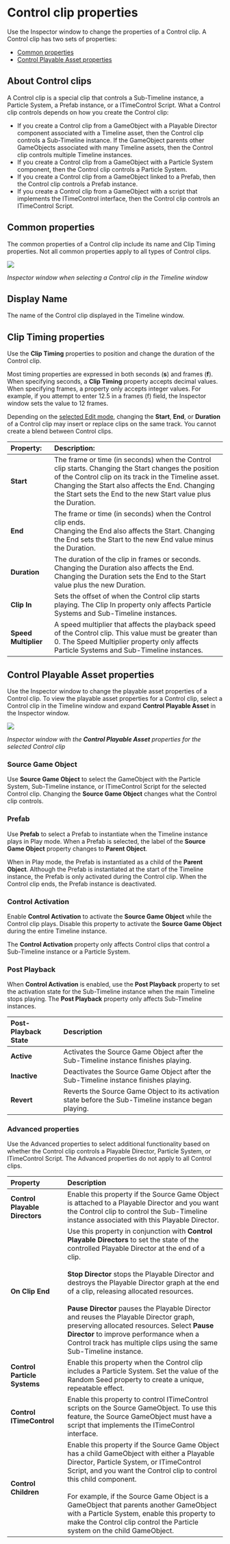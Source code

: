 # Control clip properties

Use the Inspector window to change the properties of a Control clip. A Control clip has two sets of properties:
- [Common properties](#ctrlcommon)
- [Control Playable Asset properties](#ctrlplayable)

<a name="aboutctrlclips"></a>
## About Control clips

A Control clip is a special clip that controls a Sub-Timeline instance, a Particle System, a Prefab instance, or a ITimeControl Script. What a Control clip controls depends on how you create the Control clip:
* If you create a Control clip from a GameObject with a Playable Director component associated with a Timeline asset, then the Control clip controls a Sub-Timeline instance. If the GameObject parents other GameObjects associated with many Timeline assets, then the Control clip controls multiple Timeline instances.
* If you create a Control clip from a GameObject with a Particle System component, then the Control clip controls a Particle System.
* If you create a Control clip from a GameObject linked to a Prefab, then the Control clip controls a Prefab instance.
* If you create a Control clip from a GameObject with a script that implements the ITimeControl interface, then the Control clip controls an ITimeControl Script.

<a name="ctrlcommon"></a>
## Common properties

The common properties of a Control clip include its name and Clip Timing properties. Not all common properties apply to all types of Control clips.

![](images/insp-clip-control-common.png)

_Inspector window when selecting a Control clip in the Timeline window_

## Display Name

The name of the Control clip displayed in the Timeline window.

## Clip Timing properties

Use the **Clip Timing** properties to position and change the duration of the Control clip.

Most timing properties are expressed in both seconds (**s**) and frames (**f**). When specifying seconds, a **Clip Timing** property accepts decimal values. When specifying frames, a property only accepts integer values. For example, if you attempt to enter 12.5 in a frames (f) field, the Inspector window sets the value to 12 frames.

Depending on the [selected Edit mode](clip-overview.md), changing the **Start**, **End**, or **Duration** of a Control clip may insert or replace clips on the same track. You cannot create a blend between Control clips.

|**Property:** |**Description:** |
|:---|:---|
|**Start**|The frame or time (in seconds) when the Control clip starts. Changing the Start changes the position of the Control clip on its track in the Timeline asset.<br/>Changing the Start also affects the End. Changing the Start sets the End to the new Start value plus the Duration.|
|**End**|The frame or time (in seconds) when the Control clip ends.<br/>Changing the End also affects the Start. Changing the End sets the Start to the new End value minus the Duration.|
|**Duration**|The duration of the clip in frames or seconds.<br/>Changing the Duration also affects the End. Changing the Duration sets the End to the Start value plus the new Duration.|
|**Clip In**|Sets the offset of when the Control clip starts playing. The Clip In property only affects Particle Systems and Sub-Timeline instances.|
|**Speed Multiplier**|A speed multiplier that affects the playback speed of the Control clip. This value must be greater than 0. The Speed Multiplier property only affects Particle Systems and Sub-Timeline instances.|

<a name="ctrlplayable"></a>
## Control Playable Asset properties

Use the Inspector window to change the playable asset properties of a Control clip. To view the playable asset properties for a Control clip, select a Control clip in the Timeline window and expand **Control Playable Asset** in the Inspector window.

![](images/insp-clip-control-playable.png)

_Inspector window with the **Control Playable Asset** properties for the selected Control clip_

### Source Game Object

Use **Source Game Object** to select the GameObject with the Particle System, Sub-Timeline instance, or ITimeControl Script for the selected Control clip. Changing the **Source Game Object** changes what the Control clip controls.

### Prefab

Use **Prefab** to select a Prefab to instantiate when the Timeline instance plays in Play mode. When a Prefab is selected, the label of the **Source Game Object** property changes to **Parent Object**.

When in Play mode, the Prefab is instantiated as a child of the **Parent Object**. Although the Prefab is instantiated at the start of the Timeline instance, the Prefab is only activated during the Control clip. When the Control clip ends, the Prefab instance is deactivated.

### Control Activation

Enable **Control Activation** to activate the **Source Game Object** while the Control clip plays. Disable this property to activate the **Source Game Object** during the entire Timeline instance.

The **Control Activation** property only affects Control clips that control a Sub-Timeline instance or a Particle System.

### Post Playback

When **Control Activation** is enabled, use the **Post Playback** property to set the activation state for the Sub-Timeline instance when the main Timeline stops playing. The **Post Playback** property only affects Sub-Timeline instances.

|**Post-Playback State** |**Description** |
|:---|:---|
|**Active**|Activates the Source Game Object after the Sub-Timeline instance finishes playing.|
|**Inactive**|Deactivates the Source Game Object after the Sub-Timeline instance finishes playing.|
|**Revert**|Reverts the Source Game Object to its activation state before the Sub-Timeline instance began playing.|

### Advanced properties

Use the Advanced properties to select additional functionality based on whether the Control clip controls a Playable Director, Particle System, or ITimeControl Script. The Advanced properties do not apply to all Control clips.

|**Property** |**Description** |
|:---|:---|
|**Control Playable Directors**|Enable this property if the Source Game Object is attached to a Playable Director and you want the Control clip to control the Sub-Timeline instance associated with this Playable Director.|
|**On Clip End**| Use this property in conjunction with **Control Playable Directors** to set the state of the controlled Playable Director at the end of a clip. <br/><br/>**Stop Director** stops the Playable Director and destroys the Playable Director graph at the end of a clip, releasing allocated resources.<br/><br/>**Pause Director** pauses the Playable Director and reuses the Playable Director graph, preserving allocated resources. Select **Pause Director** to improve performance when a Control track has multiple clips using the same Sub-Timeline instance.
|**Control Particle Systems**|Enable this property when the Control clip includes a Particle System. Set the value of the Random Seed property to create a unique, repeatable effect.|
|**Control ITimeControl**|Enable this property to control ITimeControl scripts on the Source GameObject. To use this feature, the Source GameObject must have a script that implements the ITimeControl interface.|
|**Control Children**|Enable this property if the Source Game Object has a child GameObject with either a Playable Director, Particle System, or ITimeControl Script, and you want the Control clip to control this child component.<br/><br/>For example, if the Source Game Object is a GameObject that parents another GameObject with a Particle System, enable this property to make the Control clip control the Particle system on the child GameObject.|
